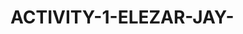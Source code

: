 # ACTIVITY-1-ELEZAR-JAY-
<!DOCTYPE html>
<html lang="en">
<head>
    <meta charset="UTF-8">
    <meta name="viewport" content="width=device-width, initial-scale=1.0">
    <link href="https://cdn.jsdelivr.net/npm/bootstrap@5.3.2/dist/css/bootstrap.min.css" rel="stylesheet">
    <title>Activity Bootstrap</title>
    <style>
         .col {
            background-color: #47a7f5; /* Green */
            color: white;
            text-align: center;
            padding: 20px;
            border: 2px solid #47a7f5; /* Green */
            border-radius: 10px;
            margin-bottom: 10px;
         }

         .col-8 {
            background-color: #f55e47; /* Pink */
            color: white;
            text-align: center;
            padding: 20px;
            border: 2px solid #f55e47; /* Pink */
            border-radius: 10px;
            margin-bottom: 10px;
         }

         .col-5 {
             background-color: #47f579; /* Purple */
             color: white;
             text-align: center;
             padding: 20px;
             border: 2px solid #47f579; /* Purple */
             border-radius: 10px;
             margin-bottom: 10px;  
        }
    </style>
</head>
<body>
    <div class="container">
        <div class="row">
            <div class="col">1</div>
            <div class="col">2</div>
            <div class="col">3</div>
            <div class="col">4</div>
            <div class="col">5</div>
            <div class="col">6</div>
            <div class="col">7</div>
            <div class="col">8</div>
            <div class="col">9</div>
            <div class="col">10</div>
            <div class="col">11</div>
            <div class="col">12</div>
         </div>
     </div>
     <div class="container">
         <div class="row">
            <div class="col-8">8</div>
            <div class="col-5">5</div>
         </div>    
     </div>
     <script src="https://cdn.jsdelivr.net/npm/bootstrap@5.3.2/dist/js/bootstrap.bundle.min.js"></script>
</body>
</html>
